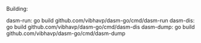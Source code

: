 Building:

dasm-run: go build github.com/vibhavp/dasm-go/cmd/dasm-run
dasm-dis: go build github.com/vibhavp/dasm-go/cmd/dasm-dis
dasm-dump: go build github.com/vibhavp/dasm-go/cmd/dasm-dump
